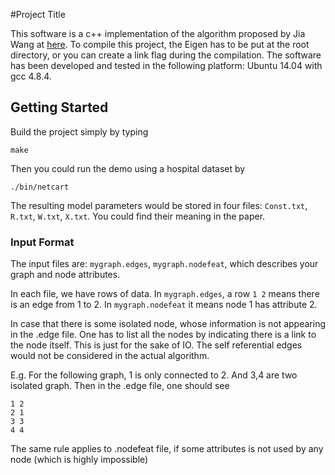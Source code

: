 #Project Title

This software is a c++ implementation of the algorithm proposed by Jia Wang at [here](https://arxiv.org/pdf/1512.06021v1.pdf). To compile this project, the Eigen has to be put at the root directory, or you can create a link flag during the compilation. The software has been developed and tested in the following platform: Ubuntu 14.04 with gcc 4.8.4. 

## Getting Started

Build the project simply by typing

```
make
```

Then you could run the demo using a hospital dataset by

```
./bin/netcart
```

The resulting model parameters would be stored in four files: `Const.txt`, `R.txt`, `W.txt`, `X.txt`. You could find their meaning in the paper.

### Input Format

The input files are: `mygraph.edges`, `mygraph.nodefeat`, which describes your graph and node attributes.

In each file, we have rows of data. In `mygraph.edges`, a row `1 2` means there is an edge from 1 to 2. In `mygraph.nodefeat` it means node 1 has attribute 2.

In case that there is some isolated node, whose information is not appearing in the .edge file. One has to list all the nodes by indicating there is a link to the node itself. This is just for the sake of IO. The self referential edges would not be considered in the actual algorithm.

E.g. For the following graph, 1 is only connected to 2. And 3,4 are two isolated graph. Then in the .edge file, one should see
```
1 2
2 1
3 3
4 4
```
The same rule applies to .nodefeat file, if some attributes is not used by any node (which is highly impossible)
